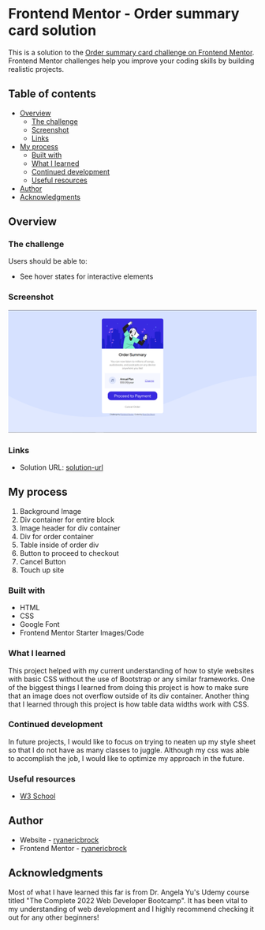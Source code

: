 # Frontend Mentor - Order summary card solution

This is a solution to the [Order summary card challenge on Frontend Mentor](https://www.frontendmentor.io/challenges/order-summary-component-QlPmajDUj). Frontend Mentor challenges help you improve your coding skills by building realistic projects. 

## Table of contents

- [Overview](#overview)
  - [The challenge](#the-challenge)
  - [Screenshot](#screenshot)
  - [Links](#links)
- [My process](#my-process)
  - [Built with](#built-with)
  - [What I learned](#what-i-learned)
  - [Continued development](#continued-development)
  - [Useful resources](#useful-resources)
- [Author](#author)
- [Acknowledgments](#acknowledgments)

## Overview

### The challenge

Users should be able to:

- See hover states for interactive elements

### Screenshot

![screenshot](order-screenshot.PNG)

### Links

- Solution URL: [solution-url](https://github.com/ryanericbrock/css-order-summary-challenge)

## My process
1. Background Image
2. Div container for entire block
3. Image header for div container
4. Div for order container
5. Table inside of order div
6. Button to proceed to checkout
7. Cancel Button
8. Touch up site

### Built with

- HTML
- CSS
- Google Font
- Frontend Mentor Starter Images/Code

### What I learned

This project helped with my current understanding of how to style websites with basic CSS without the use of Bootstrap or any similar frameworks. One of the biggest things I learned from doing this project is how to make sure that an image does not overflow outside of its div container. Another thing that I learned through this project is how table data widths work with CSS.

### Continued development

In future projects, I would like to focus on trying to neaten up my style sheet so that I do not have as many classes to juggle. Although my css was able to accomplish the job, I would like to optimize my approach in the future.

### Useful resources

- [W3 School](https://www.w3schools.com/css/)

## Author

- Website - [ryanericbrock](ryanericbrock.com)
- Frontend Mentor - [ryanericbrock](https://www.frontendmentor.io/profile/ryanericbrock)

## Acknowledgments

Most of what I have learned this far is from Dr. Angela Yu's Udemy course titled "The Complete 2022 Web Developer Bootcamp". It has been vital to my understanding of web development and I highly recommend checking it out for any other beginners!
